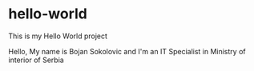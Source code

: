 # hello-world
This is my Hello World project

Hello,
My name is Bojan Sokolovic and I'm an IT Specialist in Ministry of interior of Serbia
